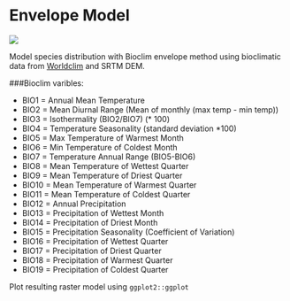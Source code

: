 Envelope Model
=============

![](https://cloud.githubusercontent.com/assets/173906/4108389/99dbc590-31d6-11e4-9651-943875814e55.png)

Model species distribution with Bioclim envelope method using bioclimatic data from [Worldclim](http://www.worldclim.org/bioclim) and SRTM DEM.

###Bioclim varibles:

- BIO1 = Annual Mean Temperature  
- BIO2 = Mean Diurnal Range (Mean of monthly (max temp - min temp))  
- BIO3 = Isothermality (BIO2/BIO7) (* 100)  
- BIO4 = Temperature Seasonality (standard deviation *100)  
- BIO5 = Max Temperature of Warmest Month  
- BIO6 = Min Temperature of Coldest Month  
- BIO7 = Temperature Annual Range (BIO5-BIO6)  
- BIO8 = Mean Temperature of Wettest Quarter  
- BIO9 = Mean Temperature of Driest Quarter  
- BIO10 = Mean Temperature of Warmest Quarter  
- BIO11 = Mean Temperature of Coldest Quarter  
- BIO12 = Annual Precipitation  
- BIO13 = Precipitation of Wettest Month  
- BIO14 = Precipitation of Driest Month  
- BIO15 = Precipitation Seasonality (Coefficient of Variation)  
- BIO16 = Precipitation of Wettest Quarter  
- BIO17 = Precipitation of Driest Quarter  
- BIO18 = Precipitation of Warmest Quarter  
- BIO19 = Precipitation of Coldest Quarter  

Plot resulting raster model using `ggplot2::ggplot`

